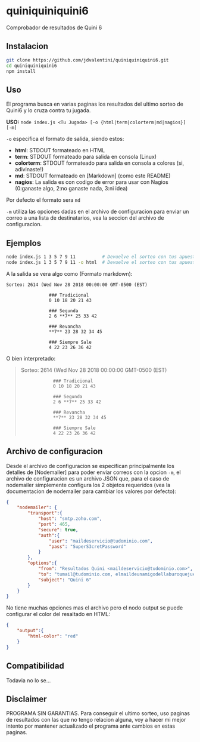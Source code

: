 # quiniquiniquini6
Comprobador de resultados de Quini 6

## Instalacion
```bash
git clone https://github.com/jdvalentini/quiniquiniquini6.git
cd quiniquiniquini6
npm install
```

## Uso
El programa busca en varias paginas los resultados del ultimo sorteo de Quini6 y lo cruza contra tu jugada.

**USO:** `node index.js <Tu Jugada> [-o {html|term|colorterm|md|nagios}] [-m]`

`-o` especifica el formato de salida, siendo estos:
* **html**: STDOUT formateado en HTML
* **term**: STDOUT formateado para salida en consola (Linux)
* **colorterm**: STDOUT formateado para salida en consola a colores (si, adivinaste!)
* **md**: STDOUT formateado en [Markdown] (como este README)
* **nagios**: La salida es con codigo de error para usar con Nagios (0:ganaste algo, 2:no ganaste nada, 3:ni idea)

Por defecto el formato sera `md`

`-m` utiliza las opciones dadas en el archivo de configuracion para enviar un correo a una lista de destinatarios, vea la seccion del archivo de configuracion.

## Ejemplos
```bash
node index.js 1 3 5 7 9 11          # Devuelve el sorteo con tus apuestas resaltadas
node index.js 1 3 5 7 9 11 -o html  # Devuelve el sorteo con tus apuestas resaltadas en formato HTML (Util para mail)
```

A la salida se vera algo como (Formato markdown):
```
Sorteo: 2614 (Wed Nov 28 2018 00:00:00 GMT-0500 (EST)

                ### Tradicional
                0 10 18 20 21 43
                
                ### Segunda
                2 6 **7** 25 33 42
                
                ### Revancha
                **7** 23 28 32 34 45
                
                ### Siempre Sale
                4 22 23 26 36 42

```
O bien interpretado:
> Sorteo: 2614 (Wed Nov 28 2018 00:00:00 GMT-0500 (EST)
> 
>                 ### Tradicional
>                 0 10 18 20 21 43
>                 
>                 ### Segunda
>                 2 6 **7** 25 33 42
>                 
>                 ### Revancha
>                 **7** 23 28 32 34 45
>                 
>                 ### Siempre Sale
>                 4 22 23 26 36 42


## Archivo de configuracion
Desde el archivo de configuracion se especifican principalmente los detalles de [Nodemailer] para poder enviar correos con la opcion `-m`, el archivo de configuracion es un archivo JSON que, para el caso de nodemailer simplemente configura los 2 objetos requeridos (vea la documentacion de nodemailer para cambiar los valores por defecto):

```json
{
    "nodemailer": {
        "transport":{
            "host": "smtp.zoho.com",
            "port": 465,
            "secure": true,
            "auth":{
                "user": "maildeservicio@tudominio.com",
                "pass": "SuperS3cretPassword"
            }
        },
        "options":{
            "from": "Resultados Quini <maildeservicio@tudominio.com>",
            "to": "tumail@tudominio.com, elmaildeunamigodellaburoquejuegaconvos@tudominio.com",
            "subject": "Quini 6"
        }
    }
}
```

No tiene muchas opciones mas el archivo pero el nodo output se puede configurar el color del resaltado en HTML:

```json
{
    "output":{
        "html-color": "red"
    }
}
```

## Compatibilidad
Todavia no lo se...

## Disclaimer
PROGRAMA SIN GARANTIAS. Para conseguir el ultimo sorteo, uso paginas de resultados con las que no tengo relacion alguna, voy a hacer mi mejor intento por mantener actualizado el programa ante cambios en estas paginas.


[1]: https://daringfireball.net/projects/markdown/syntax
[2]: https://nodemailer.com/about/